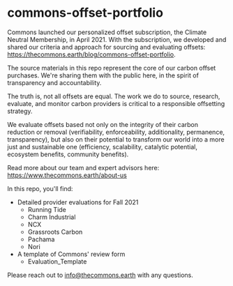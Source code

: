 # commons-offset-portfolio

Commons launched our personalized offset subscription, the Climate Neutral Membership, in April 2021. With the subscription, we developed and shared our criteria and approach for sourcing and evaluating offsets: https://thecommons.earth/blog/commons-offset-portfolio. 

The source materials in this repo represent the core of our carbon offset purchases. We're sharing them with the public here, in the spirit of transparency and accountability.

The truth is, not all offsets are equal. The work we do to source, research, evaluate, and monitor carbon providers is critical to a responsible offsetting strategy. 

We evaluate offsets based not only on the integrity of their carbon reduction or removal (verifiability, enforceability, additionality, permanence, transparency), but also on their potential to transform our world into a more just and sustainable one (efficiency, scalability, catalytic potential, ecosystem benefits, community benefits). 

Read more about our team and expert advisors here: https://www.thecommons.earth/about-us

In this repo, you'll find:
* Detailed provider evaluations for Fall 2021
    * Running Tide
    * Charm Industrial
    * NCX
    * Grassroots Carbon
    * Pachama
    * Nori
* A template of Commons' review form
    * Evaluation_Template

Please reach out to info@thecommons.earth with any questions.
